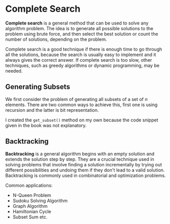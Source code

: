 # Complete Search

**Complete search** is a general method that can be used to solve any algorithm problem. The idea is to generate all possible solutions to the problem using brute force, and then select the best solution or count the number of solutions, depending on the problem.

Complete search is a good technique if there is enough time to go through all the solutions, because the search is usually easy to implement and it always gives the correct answer. If complete search is too slow, other techniques, such as greedy algorithms or dynamic programming, may be needed.

## Generating Subsets

We first consider the problem of generating all subsets of a set of $n$ elements. There are two common ways to achieve this, first one is using recursion and the latter is bit representation.

I created the `get_subset()` method on my own because the code snippet given in the book was not explanatory.

## Backtracking

**Backtracking** is a general algorithm begins with an empty solution and extends the solution step by step. They are a crucial technique used in solving problems that involve finding a solution incrementally by trying out different possibilities and undoing them if they don't lead to a valid solution. Backtracking is commonly used in combinatorial and optimization problems.

Common applications:

- N-Queen Problem
- Sudoku Solving Algorithm
- Graph Algorithm
- Hamiltonian Cycle
- Subset Sum
    etc.
